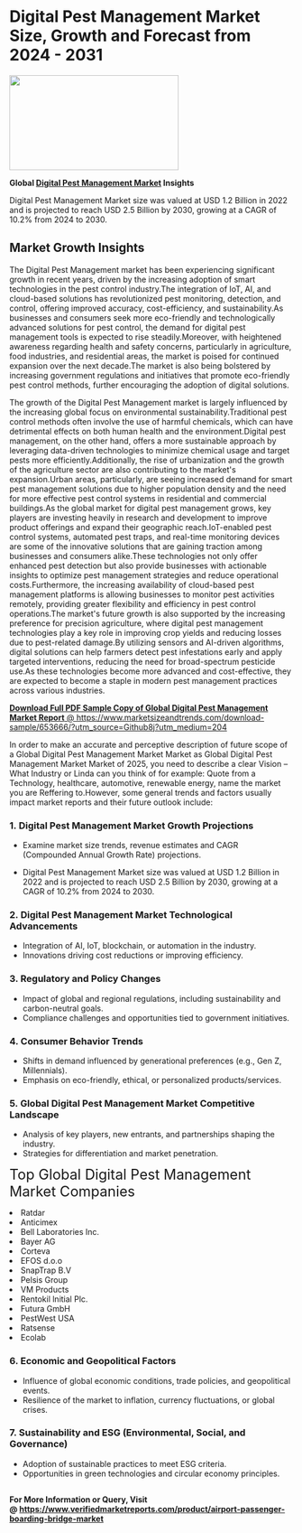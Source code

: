 <H1>Digital Pest Management Market Size, Growth and Forecast from 2024 - 2031</H1><img class="aligncenter size-medium wp-image-584254" src="https://thirdeyenews.in/wp-content/uploads/2024/09/Global-Market-Research-300x168.jpeg" alt="" width="300" height="168" /><p><strong>Global&nbsp;<a href="https://www.marketsizeandtrends.com/download-sample/653666/?utm_source=Github8j?utm_medium=204">Digital Pest Management Market</a> Insights</strong></p><p>Digital Pest Management Market size was valued at USD 1.2 Billion in 2022 and is projected to reach USD 2.5 Billion by 2030, growing at a CAGR of 10.2% from 2024 to 2030.</p><p><h2>Market Growth Insights</h2> <p>The Digital Pest Management market has been experiencing significant growth in recent years, driven by the increasing adoption of smart technologies in the pest control industry.The integration of IoT, AI, and cloud-based solutions has revolutionized pest monitoring, detection, and control, offering improved accuracy, cost-efficiency, and sustainability.As businesses and consumers seek more eco-friendly and technologically advanced solutions for pest control, the demand for digital pest management tools is expected to rise steadily.Moreover, with heightened awareness regarding health and safety concerns, particularly in agriculture, food industries, and residential areas, the market is poised for continued expansion over the next decade.The market is also being bolstered by increasing government regulations and initiatives that promote eco-friendly pest control methods, further encouraging the adoption of digital solutions.</p> <p><a href="#"></a></p> <p>The growth of the Digital Pest Management market is largely influenced by the increasing global focus on environmental sustainability.Traditional pest control methods often involve the use of harmful chemicals, which can have detrimental effects on both human health and the environment.Digital pest management, on the other hand, offers a more sustainable approach by leveraging data-driven technologies to minimize chemical usage and target pests more efficiently.Additionally, the rise of urbanization and the growth of the agriculture sector are also contributing to the market's expansion.Urban areas, particularly, are seeing increased demand for smart pest management solutions due to higher population density and the need for more effective pest control systems in residential and commercial buildings.As the global market for digital pest management grows, key players are investing heavily in research and development to improve product offerings and expand their geographic reach.IoT-enabled pest control systems, automated pest traps, and real-time monitoring devices are some of the innovative solutions that are gaining traction among businesses and consumers alike.These technologies not only offer enhanced pest detection but also provide businesses with actionable insights to optimize pest management strategies and reduce operational costs.Furthermore, the increasing availability of cloud-based pest management platforms is allowing businesses to monitor pest activities remotely, providing greater flexibility and efficiency in pest control operations.The market's future growth is also supported by the increasing preference for precision agriculture, where digital pest management technologies play a key role in improving crop yields and reducing losses due to pest-related damage.By utilizing sensors and AI-driven algorithms, digital solutions can help farmers detect pest infestations early and apply targeted interventions, reducing the need for broad-spectrum pesticide use.As these technologies become more advanced and cost-effective, they are expected to become a staple in modern pest management practices across various industries.<p><a href="#"></p><p><span class=""><strong>Download Full PDF Sample Copy of Global Digital Pest Management Market Report</strong> @ <a href="https://www.marketsizeandtrends.com/download-sample/653666/?utm_source=Github8j?utm_medium=204" target="_blank">https://www.marketsizeandtrends.com/download-sample/653666/?utm_source=Github8j?utm_medium=204</a></span></p><p>In order to make an accurate and perceptive description of future scope of a Global&nbsp;Digital Pest Management Market Market as Global&nbsp;Digital Pest Management Market Market of 2025, you need to describe a clear Vision &ndash; What Industry or Linda can you think of for example: Quote from a Technology, healthcare, automotive, renewable energy, name the market you are Reffering to.However, some general trends and factors usually impact market reports and their future outlook include:</p><h3>1.&nbsp;<strong>Digital Pest Management Market Growth Projections</strong></h3><ul><li>Examine market size trends, revenue estimates and CAGR (Compounded Annual Growth Rate) projections.</li><li><p>Digital Pest Management Market size was valued at USD 1.2 Billion in 2022 and is projected to reach USD 2.5 Billion by 2030, growing at a CAGR of 10.2% from 2024 to 2030.</p></li></ul><h3>2.&nbsp;<strong>Digital Pest Management Market Technological Advancements</strong></h3><ul><li>Integration of AI, IoT, blockchain, or automation in the industry.</li><li>Innovations driving cost reductions or improving efficiency.</li></ul><h3>3.&nbsp;<strong>Regulatory and Policy Changes</strong></h3><ul><li>Impact of global and regional regulations, including sustainability and carbon-neutral goals.</li><li>Compliance challenges and opportunities tied to government initiatives.</li></ul><h3>4.&nbsp;<strong>Consumer Behavior Trends</strong></h3><ul><li>Shifts in demand influenced by generational preferences (e.g., Gen Z, Millennials).</li><li>Emphasis on eco-friendly, ethical, or personalized products/services.</li></ul><h3>5.&nbsp;<strong>Global Digital Pest Management Market Competitive Landscape</strong></h3><ul><li>Analysis of key players, new entrants, and partnerships shaping the industry.</li><li>Strategies for differentiation and market penetration.</li></ul><p data-pm-slice="1 1 []"><span style="color: inherit; font-family: inherit; font-size: 25px;">Top Global Digital Pest Management Market Companies</span></p><div class="" data-test-id=""><p><li>Ratdar</li><li> Anticimex</li><li> Bell Laboratories Inc.</li><li> Bayer AG</li><li> Corteva</li><li> EFOS d.o.o</li><li> SnapTrap B.V</li><li> Pelsis Group</li><li> VM Products</li><li> Rentokil lnitial Plc.</li><li> Futura GmbH</li><li> PestWest USA</li><li> Ratsense</li><li> Ecolab</li></p></div><h3>6.&nbsp;<strong>Economic and Geopolitical Factors</strong></h3><ul><li>Influence of global economic conditions, trade policies, and geopolitical events.</li><li>Resilience of the market to inflation, currency fluctuations, or global crises.</li></ul><h3>7.&nbsp;<strong>Sustainability and ESG (Environmental, Social, and Governance)</strong></h3><ul><li>Adoption of sustainable practices to meet ESG criteria.</li><li>Opportunities in green technologies and circular economy principles.</li></ul><h2><strong style="font-size: 14px;">For More Information or Query, Visit @&nbsp;</strong><a style="background-color: #ffffff; font-size: 14px;" href="https://www.marketsizeandtrends.com/report/digital-pest-management-market/" target="_blank">https://www.verifiedmarketreports.com/product/airport-passenger-boarding-bridge-market</a></h2>